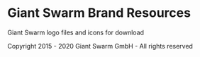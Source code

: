 # Giant Swarm Brand Resources

Giant Swarm logo files and icons for download

Copyright 2015 - 2020 Giant Swarm GmbH - All rights reserved
